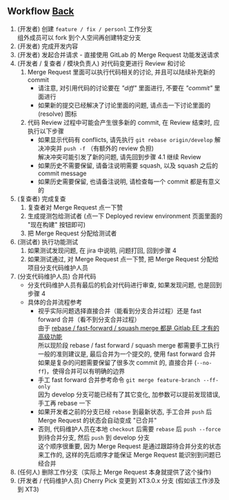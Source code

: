## Workflow	[Back](./../coremail.md)

1. (开发者) 创建 `feature / fix / personl` 工作分支<br>
   组外成员可以 fork 到个人空间再创建特定分支
2. (开发者) 完成开发内容
3. (开发者) 发起合并请求 - 直接使用 GitLab 的 Merge Request 功能发送请求
4. (开发者 / 复查者 / 模块负责人) 对代码变更进行 Review 和讨论 
   1. Merge Request 里面可以执行代码相关的讨论, 并且可以陆续补充新的 commit
      - 请注意, 对引用代码的讨论要在 *"diff"* 里面进行, 不要在 *"commit"* 里面进行
      - 如果新的提交已经解决了讨论里面的问题, 请点击一下讨论里面的 (resolve) 图标   
   2. 代码 Review 过程中可能会产生很多新的 commit, 在 Review 结束时, 应执行以下步骤
      - 如果显示代码有 conflicts, 请先执行 `git rebase origin/develop` 解决冲突并 `push -f` （有额外的 review 负担)<br>
        解决冲突可能引发了新的问题, 请先回到步骤 4.1 继续 Review
      - 如果历史不需要保留, 请备注说明需要 squash, 以及 squash 之后的 commit message
      - 如果历史需要保留, 也请备注说明, 请检查每一个 commit 都是有意义的  
5. (复查者) 完成复查<br>
   1. 复查者对 Merge Request 点一下赞
   2. 生成提测包给测试者 (点一下 Deployed review environment 页面里面的 "现在构建" 按钮即可) 
   3. 把 Merge Request 分配给测试者
6. (测试者) 执行功能测试<br>
   1. 如果测试发现问题, 在 jira 中说明, 问题打回, 回到步骤 4
   2. 如果测试通过, 对 Merge Request 点一下赞, 把 Merge Request 分配给项目分支代码维护人员
7. (分支代码维护人员) 合并代码
   - 分支代码维护人员有最后的机会对代码进行审查, 如果发现问题, 也是回到步骤 4
   - 具体的合并流程参考 
     - 视乎实际问题选择直接合并（能看到分支合并过程）还是 fast forward 合并（看不到分支合并过程）<br>
       由于 [rebase / fast-forward / squash merge 都是 Gitlab EE 才有的高级功能](https://docs.gitlab.com/ee/user/project/merge_requests/)<br> 
       所以现阶段 rebase / fast forward / squash merge 都需要手工执行<br>
       一般的准则建议是, 最后合并为一个提交的, 使用 fast forward 合并<br>
       如果是复杂的问题需要保留了很多次 commit 的, 直接合并 (`--no-ff`)，使得合并可以有明确的边界
     - 手工 fast forward 合并参考命令 `git merge feature-branch --ff-only`<br>
       因为 develop 分支可能已经有了其它变化, 加参数可以提前发现错误, 手工再 rebase 一下 
     - 如果开发者之前的分支已经 `rebase` 到最新状态, 手工合并 `push` 后 Merge Request 的状态会自动变成 "已合并"
     - 否则, 代码维护人员在本地 `checkout` 后需要 `rebase` 后 `push --force` 到待合并分支, 然后 `push` 到 develop 分支<br>
       这个顺序很重要, 因为 Merge Request 是通过跟踪待合并分支的状态来工作的, 这样的先后顺序才能保证 Merge Request 能识别到问题已经合并
8. (任何人) 删除工作分支（实际上 Merge Request 本身就提供了这个操作)
6. (开发者 / 代码维护人员) Cherry Pick 变更到 XT3.0.x 分支 (假如该工作涉及到 XT3)
